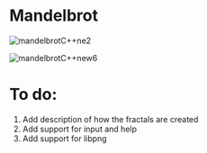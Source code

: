 # Mandelbrot
![mandelbrotC++ne2](https://user-images.githubusercontent.com/54220467/105219938-0a521080-5b25-11eb-955a-490f3d4d7e07.JPG)

![mandelbrotC++new6](https://user-images.githubusercontent.com/54220467/107901100-ccbc8980-6f10-11eb-902e-df4d79022493.JPG)

# To do:
1. Add description of how the fractals are created
2. Add support for input and help
3. Add support for libpng

